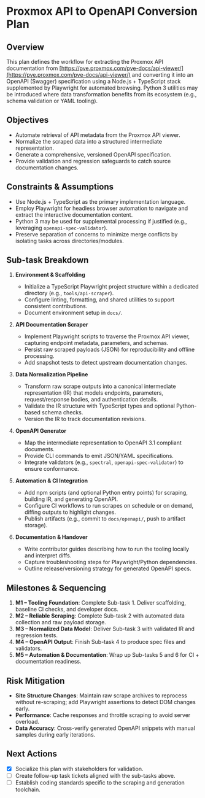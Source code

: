 # Proxmox API to OpenAPI Conversion Plan

## Overview
This plan defines the workflow for extracting the Proxmox API documentation from [https://pve.proxmox.com/pve-docs/api-viewer/](https://pve.proxmox.com/pve-docs/api-viewer/) and converting it into an OpenAPI (Swagger) specification using a Node.js + TypeScript stack supplemented by Playwright for automated browsing. Python 3 utilities may be introduced where data transformation benefits from its ecosystem (e.g., schema validation or YAML tooling).

## Objectives
- Automate retrieval of API metadata from the Proxmox API viewer.
- Normalize the scraped data into a structured intermediate representation.
- Generate a comprehensive, versioned OpenAPI specification.
- Provide validation and regression safeguards to catch source documentation changes.

## Constraints & Assumptions
- Use Node.js + TypeScript as the primary implementation language.
- Employ Playwright for headless browser automation to navigate and extract the interactive documentation content.
- Python 3 may be used for supplemental processing if justified (e.g., leveraging `openapi-spec-validator`).
- Preserve separation of concerns to minimize merge conflicts by isolating tasks across directories/modules.

## Sub-task Breakdown
1. **Environment & Scaffolding**
   - Initialize a TypeScript Playwright project structure within a dedicated directory (e.g., `tools/api-scraper`).
   - Configure linting, formatting, and shared utilities to support consistent contributions.
   - Document environment setup in `docs/`.

2. **API Documentation Scraper**
   - Implement Playwright scripts to traverse the Proxmox API viewer, capturing endpoint metadata, parameters, and schemas.
   - Persist raw scraped payloads (JSON) for reproducibility and offline processing.
   - Add snapshot tests to detect upstream documentation changes.

3. **Data Normalization Pipeline**
   - Transform raw scrape outputs into a canonical intermediate representation (IR) that models endpoints, parameters, request/response bodies, and authentication details.
   - Validate the IR structure with TypeScript types and optional Python-based schema checks.
   - Version the IR to track documentation revisions.

4. **OpenAPI Generator**
   - Map the intermediate representation to OpenAPI 3.1 compliant documents.
   - Provide CLI commands to emit JSON/YAML specifications.
   - Integrate validators (e.g., `spectral`, `openapi-spec-validator`) to ensure conformance.

5. **Automation & CI Integration**
   - Add npm scripts (and optional Python entry points) for scraping, building IR, and generating OpenAPI.
   - Configure CI workflows to run scrapes on schedule or on demand, diffing outputs to highlight changes.
   - Publish artifacts (e.g., commit to `docs/openapi/`, push to artifact storage).

6. **Documentation & Handover**
   - Write contributor guides describing how to run the tooling locally and interpret diffs.
   - Capture troubleshooting steps for Playwright/Python dependencies.
   - Outline release/versioning strategy for generated OpenAPI specs.

## Milestones & Sequencing
1. **M1 – Tooling Foundation**: Complete Sub-task 1. Deliver scaffolding, baseline CI checks, and developer docs.
2. **M2 – Reliable Scraping**: Complete Sub-task 2 with automated data collection and raw payload storage.
3. **M3 – Normalized Data Model**: Deliver Sub-task 3 with validated IR and regression tests.
4. **M4 – OpenAPI Output**: Finish Sub-task 4 to produce spec files and validators.
5. **M5 – Automation & Documentation**: Wrap up Sub-tasks 5 and 6 for CI + documentation readiness.

## Risk Mitigation
- **Site Structure Changes**: Maintain raw scrape archives to reprocess without re-scraping; add Playwright assertions to detect DOM changes early.
- **Performance**: Cache responses and throttle scraping to avoid server overload.
- **Data Accuracy**: Cross-verify generated OpenAPI snippets with manual samples during early iterations.

## Next Actions
- [x] Socialize this plan with stakeholders for validation.
- [ ] Create follow-up task tickets aligned with the sub-tasks above.
- [ ] Establish coding standards specific to the scraping and generation toolchain.
